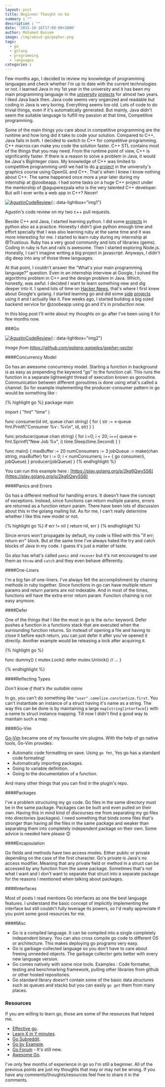 ```yaml
---
layout: post
title: Beginner Thought on Go
summary : ""
description : ""
date: '2015-10-16T17:00:00+2000'
author: Mohamed Bassem
image: /img/about-go/gopher.png
tags:
  - go
  - golang
  - programming
  - languages
categories :
---
```


Few months ago, I decided to review my knowledge of programming languages and check whether I'm up to date with the current technologies or not. I learned Java in my 1st year in the university and it has been my main programming language in the [university](https://github.com/MohamedBassem/RDBMS-T2) [projects](https://github.com/MohamedBassem/pipelined-MIPS-simulator) for almost two years. I liked Java back then. Java code seems very organized and readable but coding in Java is very boring. Everything seems too old. Lots of code to do trivial things, even if it's automatically generated. But mainly, Java didn't seem the suitable language to fulfill my passion at that time, Competitive programming.

Some of the main things you care about in competitive programming are the runtime and how long did it take to code your solution. Compared to C++, Java fails in both. I decided to switch to C++ for competitive programming. C++ macros can make you code the solution faster. C++ STL contains most of the things that you may need. From the runtime point of view, C++ is significantly faster. If there is a reason to solve a problem in Java, it would be Java's BigInteger class. My knowledge of C++ was limited to competitive programming until we had to do [a](https://github.com/MohamedBassem/tetris) [project](https://github.com/medo/raafat-elhagan) in the university's graphics course using OpenGL and C++. That's when I knew I know nothing about C++. The same happened once more a year later during my internship at @zoobeapp. I had some tasks on a huge C++ project under the mentorship of @aguperezpala who is the very talented C++ developer.  But will I ever write a web app in C++? Never!

[![AgustinCodeReview](/img/about-go/AgustinReview.png)](/img/about-go/AgustinReview.png){:: data-lightbox="img1"}

<p class="image-caption">Agustin's code review on my two c++ pull requests.</p>

Beside C++ and Java, I started learning python. I did some [projects](https://github.com/MohamedBassem/dTests) in python also as a practice. Honestly I didn't give python enough time and effort specially that I was also learning ruby at the same time and it was more interesting for me. I started to learn ruby during my internship at @Trustious. Ruby has a very good community and lots of libraries (gems). Coding in ruby is fun and rails is awesome. Then I started exploring Node.js. Honestly, I can't imagine writing a big project in javascript. Anyways, I didn't dig deep into any of those three languages.

At that point, I couldn't answer the "What's your main programming language?" question. Even in an internship interview at Google, I solved the algorithms problem in C++ and the design problem in Java. Which, honestly, was awful. I decided I want to learn something new and dig deeper into it. I spend lots of time on [Hacker News](https://news.ycombinator.com/), that's where I first knew about Google's golang. I started learning go and did some [side](https://github.com/MohamedBassem/getaredis) [projects](https://github.com/MohamedBassem/servgo) using it and I actually like it. Few weeks ago, I started building a big sized backend service for @zoobeapp using go and it's in production now.

In this blog post I'll write about my thoughts on go after I've been using it for few months now.

###Go

[![AgustinCodeReview](/img/about-go/gopher.png)](/img/about-go/gopher.png){:: data-lightbox="img2"}

*Image from https://github.com/golang-samples/gopher-vector*

####Concurrency Model

Go has an awesome concurrency model. Starting a function in background is as easy as prepending the keyword "go" to the function call. This runs the function in a separate lightweight thread of execution known as goroutine. Communication between different goroutines is done using what's called a channel. So for example implementing the producer-consumer pattern in go would be something like :


{% highlight go %}
package main

import (
	"fmt"
	"time"
)

func consumer(id int, queue chan string) {
	for {
		str := <-queue
		fmt.Printf("Consumer %v : %v\n", id, str)
	}
}

func producer(queue chan string) {
	for i:=0; i < 20; i++{
		queue <- fmt.Sprintf("New Job %v", i)
		time.Sleep(time.Second)
	}
}

func main() {
	maxBuffer := 20
	numConsumers := 3
	jobQueue := make(chan string, maxBuffer)
	for i := 0; i < numConsumers; i++ {
		go consumer(i, jobQueue)
	}
	producer(jobQueue)
}
{% endhighlight %}

You can run this example here : [https://play.golang.org/p/2kg6QwySS6](https://play.golang.org/p/2kg6QwySS6)

####Panics and Errors

Go has a different method for handling errors. It doesn't have the concept of exceptions. Instead, since functions can return multiple params, errors are returned as a function return param. There have been lots of discussion about this in the golang mailing list. As for me, I can't really determine whether I like this new model or not.

{% highlight go %}
if err != nil {
    return nil, err
}
{% endhighlight %}

Since errors won't propagate by default, my code is filled with this "if err; return err" block. But at the same time I've always hated the try and catch blocks of Java in my code. I guess it's just a matter of taste.

Go also has what's called `panic` and `recover` but it's not encouraged to use them as `throw` and `catch` and they even behave differently.

####One-Liners

I'm a big fan of one-liners. I've always felt the accomplishment by chaining methods in ruby together. Since functions in go can have multiple return params and return params are not indexable. And in most of the times, functions will have the extra error return param. Function chaining is not easy anymore.

####Defer

One of the things that I like the most in go is the `defer` keyword. Defer pushes a function in a functions stack that are executed when the surrounding function returns. So instead of opening a file and having to close it before each return, you can just defer it after you've opened it directly. Another example would be releasing a lock after acquiring it.


{% highlight go %}

func dummy() {
    mutex.Lock()
    defer mutex.Unlock()
    // ...
}

{% endhighlight %}

####Reflecting Types

*Don't know if that's the suitable name*

In go, you can't do something like `"user".camelize.constantize.first`. You can't instantiate an instance of a struct having it's name as a string. The way this can be done is by maintaining a large `map[string]interface{}` with a name to struct instance mapping. Till now I didn't find a good way to maintain such a map.

####Go-Vim

[Go-Vim](https://github.com/fatih/vim-go) became one of my favourite vim plugins. With the help of go native tools, Go-Vim provides:

- Automatic code formatting on save. Using `go fmt`, Yes go has a standard code formating!
- Automatically importing packages.
- Going to variable definition.
- Going to the documentation of a function.

And many other things that you can find in the plugin's repo.

####Packages

I've a problem structuring my go code. Go files in the same directory must be in the same package. Packages can be built and even pulled on their own. Having this in mind kind of discourses me from separating my go files into directories (packages). I need something that binds some files that's stronger than having all the files in the same package and weaker than separating them into completely independent package on their own. Some advice is needed here please :blush:

####Encapsulation

Go fields and methods have two access modes. Either public or private depending on the case of the first character. Go's private is Java's no access modifier. Meaning that any private field or method in a struct can be accessed by any function from the same package. Sometimes that's not what I want and I don't want to separate that struct into a separate package for the reasons I mentioned when talking about packages.

####Interfaces

Most of posts I read mentions Go interfaces as one the best language features. I understand the basic concept of implicitly implementing the interface but still couldn't fully leverage its powers, so I'd really appreciate if you point some good resources for me.

####Misc

- Go is a compiled language. It can be compiled into a single completely independent binary. You can also cross compile go code to different OS or architecture. This makes deploying go programs very easy.
- Go is garbage-collected language so you don't have to care about freeing unneeded objects. The garbage collector gets better with every new language version.
- Go comes natively with some nice tools. Examples : Code formatter, testing and benchmarking framework, pulling other libraries from github or other hosted repositories.
- Go standard library doesn't contain some of the basic data structures such as queues and stacks but you can easily `go get` them from many places.

### Resources

If you are willing to learn go, those are some of the resources that helped me.

- [Effective go](https://golang.org/doc/effective_go.html).
- [Learn X in Y minutes](http://learnxinyminutes.com/docs/go/).
- [Go Subreddit](https://www.reddit.com/r/golang/).
- [Go by Example](https://gobyexample.com/).
- [Go Forum](https://forum.golangbridge.org/) - It's still new.
- [Awesome Go](https://github.com/avelino/awesome-go).

I've only few months of experience in go so I'm still a beginner. All of the previous points are just my thoughts that may or may not be wrong. If you have any comments/thoughts/resources feel free to share it in the comments.
